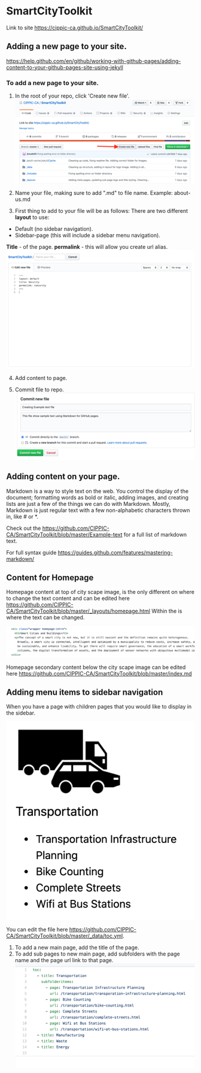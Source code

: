 # SmartCityToolkit
Link to site https://cippic-ca.github.io/SmartCityToolkit/

## Adding a new page to your site.
https://help.github.com/en/github/working-with-github-pages/adding-content-to-your-github-pages-site-using-jekyll

### To add a new page to your site. 
1. In the root of your repo, click 'Create new file'.
![picture of create file](images/create-file.png)

2. Name your file, making sure to add ".md" to file name.
Example: about-us.md

3. First thing to add to your file will be as follows:
There are two different **layout** to use:
* Default (no sidebar navigation).
* Sidebar-page (this will include a sidebar menu navigation).

**Title** - of the page.
**permalink** - this will allow you create url alias.
![mandatory info](images/mandatory-info.png)

4. Add content to page. 

5. Commit file to repo.
![commit-file](images/commit-file.png)


## Adding content on your page. 

Markdown is a way to style text on the web. You control the display of the document; formatting words as bold or italic, adding images, and creating lists are just a few of the things we can do with Markdown. Mostly, Markdown is just regular text with a few non-alphabetic characters thrown in, like # or *.

Check out the https://github.com/CIPPIC-CA/SmartCityToolkit/blob/master/Example-text for a full list of markdown text.

For full syntax guide https://guides.github.com/features/mastering-markdown/

## Content for Homepage

Homepage content at top of city scape image, is the only different on where to change the text content and can be edited here https://github.com/CIPPIC-CA/SmartCityToolkit/blob/master/_layouts/homepage.html 
Within the <span> is where the text can be changed. 
  
![homepage-intro](images/homepage-intro.png)

Homepage secondary content below the city scape image can be edited here https://github.com/CIPPIC-CA/SmartCityToolkit/blob/master/index.md

## Adding menu items to sidebar navigation
When you have a page with children pages that you would like to display in the sidebar. 

![sidebar-navigation](images/sidebar-navigation.png)

You can edit the file here https://github.com/CIPPIC-CA/SmartCityToolkit/blob/master/_data/toc.yml.
1. To add a new main page, add the title of the page.
2. To add sub pages to new main page, add subfolders with the page name and the page url link to that page.
![sidebar-menu](/images/sidebar-menu.png)

